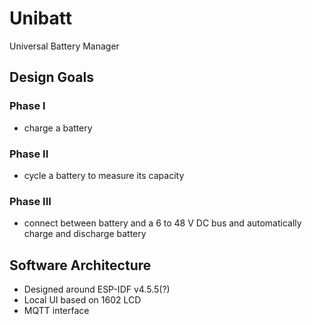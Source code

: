 # Unibatt
Universal Battery Manager

## Design Goals
### Phase I
- charge a battery
### Phase II
- cycle a battery to measure its capacity
### Phase III
- connect between battery and a 6 to 48 V DC bus and automatically charge and discharge battery

## Software Architecture
- Designed around ESP-IDF v4.5.5(?)
- Local UI based on 1602 LCD
- MQTT interface